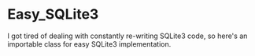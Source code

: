 # Easy_SQLite3
I got tired of dealing with constantly re-writing SQLite3 code, so here's an importable class for easy SQLite3 implementation.
